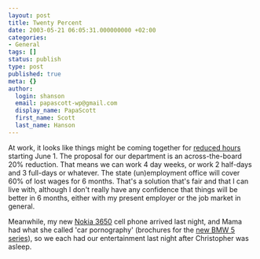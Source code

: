 ```yaml
---
layout: post
title: Twenty Percent
date: 2003-05-21 06:05:31.000000000 +02:00
categories:
- General
tags: []
status: publish
type: post
published: true
meta: {}
author:
  login: shanson
  email: papascott-wp@gmail.com
  display_name: PapaScott
  first_name: Scott
  last_name: Hanson
---
```

<p>At work, it looks like things might be coming together for <a href="/2003/05/08/2214.php">reduced hours</a> starting June 1. The proposal for our department is an across-the-board 20% reduction. That means we can work 4 day weeks, or work 2 half-days and 3 full-days or whatever. The state (un)employment office will cover 60% of lost wages for 6 months. That's a solution that's fair and that I can live with, although I don't really have any confidence that things will be better in 6 months, either with my present employer or the job market in general.</p>
<p>Meanwhile, my new <a href="http://www.nokia.com/nokia/0,,2273,00.html">Nokia 3650</a> cell phone arrived last night, and Mama had what she called 'car pornography' (brochures for the <a href="http://www.bmw.de/de/produkte/automobiles/index2.html?model=5series">new BMW 5 series</a>), so we each had our entertainment last night after Christopher was asleep.</p>
